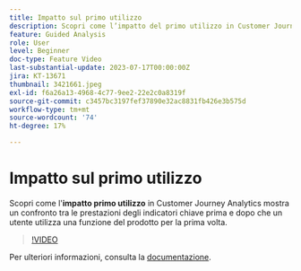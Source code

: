 ```yaml
---
title: Impatto sul primo utilizzo
description: Scopri come l’impatto del primo utilizzo in Customer Journey Analytics mostra un confronto tra le prestazioni degli indicatori chiave prima e dopo che un utente utilizza una funzione del prodotto per la prima volta.
feature: Guided Analysis
role: User
level: Beginner
doc-type: Feature Video
last-substantial-update: 2023-07-17T00:00:00Z
jira: KT-13671
thumbnail: 3421661.jpeg
exl-id: f6a26a13-4968-4c77-9ee2-22e2c0a8319f
source-git-commit: c3457bc3197fef37890e32ac8831fb426e3b575d
workflow-type: tm+mt
source-wordcount: '74'
ht-degree: 17%

---
```


# Impatto sul primo utilizzo

Scopri come l&#39;**impatto primo utilizzo** in Customer Journey Analytics mostra un confronto tra le prestazioni degli indicatori chiave prima e dopo che un utente utilizza una funzione del prodotto per la prima volta.

>[!VIDEO](https://video.tv.adobe.com/v/3423497/?learn=on&captions=ita)

Per ulteriori informazioni, consulta la [documentazione](https://experienceleague.adobe.com/docs/analytics-platform/using/guided-analysis/impact/first-use.html?lang=it).
